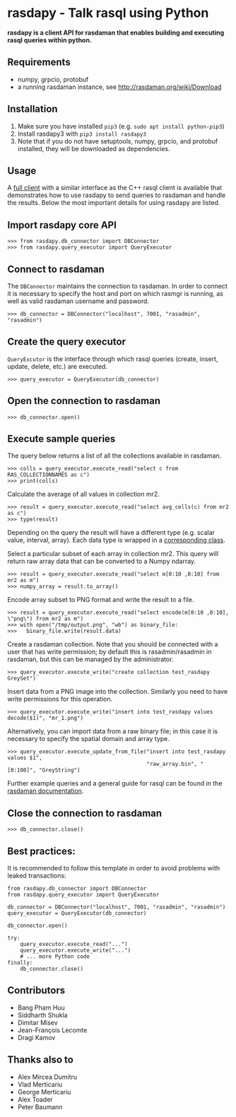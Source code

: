 rasdapy - Talk rasql using Python
=================================

**rasdapy is a client API for rasdaman that enables building and
executing rasql queries within python.**

Requirements
------------

-   numpy, grpcio, protobuf
-   a running rasdaman instance, see <http://rasdaman.org/wiki/Download>

Installation
------------

1)  Make sure you have installed `pip3` (e.g.
    `sudo apt install python-pip3`)
2)  Install rasdapy3 with `pip3 install rasdapy3`
3)  Note that if you do not have setuptools, numpy, grpcio, and protobuf
    installed, they will be downloaded as dependencies.

Usage
-----

A [full
client](http://rasdaman.org/browser/applications/rasdapy3/rasql.py) with
a similar interface as the C++ rasql client is available that
demonstrates how to use rasdapy to send queries to rasdaman and handle
the results. Below the most important details for using rasdapy are
listed.

Import rasdapy core API
-----------------------

    >>> from rasdapy.db_connector import DBConnector
    >>> from rasdapy.query_executor import QueryExecutor

Connect to rasdaman
-------------------

The `DBConnector` maintains the connection to rasdaman. In order to
connect it is necessary to specify the host and port on which rasmgr is
running, as well as valid rasdaman username and password.

    >>> db_connector = DBConnector("localhost", 7001, "rasadmin", "rasadmin")

Create the query executor
-------------------------

`QueryExcutor` is the interface through which rasql queries (create,
insert, update, delete, etc.) are executed.

    >>> query_executor = QueryExecutor(db_connector)

Open the connection to rasdaman
-------------------------------

    >>> db_connector.open()

Execute sample queries
----------------------

The query below returns a list of all the collections available in
rasdaman.

    >>> colls = query_executor.execute_read("select c from RAS_COLLECTIONNAMES as c")
    >>> print(colls)

Calculate the average of all values in collection mr2.

    >>> result = query_executor.execute_read("select avg_cells(c) from mr2 as c")
    >>> type(result)

Depending on the query the result will have a different type (e.g.
scalar value, interval, array). Each data type is wrapped in a
[corresponding
class](http://rasdaman.org/browser/applications/rasdapy3/rasdapy/models).

Select a particular subset of each array in collection mr2. This query
will return raw array data that can be converted to a Numpy ndarray.

    >>> result = query_executor.execute_read("select m[0:10 ,0:10] from mr2 as m")
    >>> numpy_array = result.to_array()

Encode array subset to PNG format and write the result to a file.

    >>> result = query_executor.execute_read("select encode(m[0:10 ,0:10], \"png\") from mr2 as m")
    >>> with open("/tmp/output.png", "wb") as binary_file:
    >>>   binary_file.write(result.data)

Create a rasdaman collection. Note that you should be connected with a
user that has write permission; by default this is rasadmin/rasadmin in
rasdaman, but this can be managed by the administrator.

    >>> query_executor.execute_write("create collection test_rasdapy GreySet")

Insert data from a PNG image into the collection. Similarly you need to
have write permissions for this operation.

    >>> query_executor.execute_write("insert into test_rasdapy values decode($1)", "mr_1.png")

Alternatively, you can import data from a raw binary file; in this case
it is necessary to specify the spatial domain and array type.

    >>> query_executor.execute_update_from_file("insert into test_rasdapy values $1",
                                                "raw_array.bin", "[0:100]", "GreyString")

Further example queries and a general guide for rasql can be found in
the [rasdaman documentation](http://doc.rasdaman.org/).

Close the connection to rasdaman
--------------------------------

    >>> db_connector.close()

Best practices:
---------------

It is recommended to follow this template in order to avoid problems
with leaked transactions:

    from rasdapy.db_connector import DBConnector
    from rasdapy.query_executor import QueryExecutor

    db_connector = DBConnector("localhost", 7001, "rasadmin", "rasadmin")
    query_executor = QueryExecutor(db_connector)

    db_connector.open()

    try:
        query_executor.execute_read("...")
        query_executor.execute_write("...")
        # ... more Python code
    finally:
        db_connector.close()

Contributors
------------

-   Bang Pham Huu
-   Siddharth Shukla
-   Dimitar Misev
-   Jean-François Lecomte
-   Dragi Kamov

Thanks also to
--------------

-   Alex Mircea Dumitru
-   Vlad Merticariu
-   George Merticariu
-   Alex Toader
-   Peter Baumann
